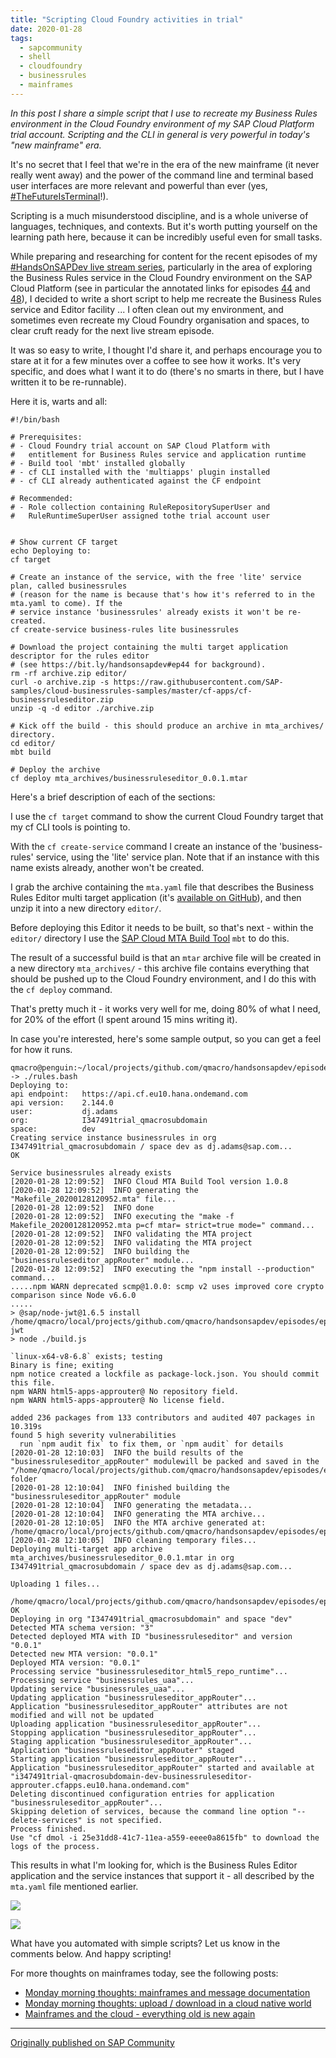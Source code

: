 ```yaml
---
title: "Scripting Cloud Foundry activities in trial"
date: 2020-01-28
tags:
  - sapcommunity
  - shell
  - cloudfoundry
  - businessrules
  - mainframes
---
```

*In this post I share a simple script that I use to recreate my Business
Rules environment in the Cloud Foundry environment of my SAP Cloud
Platform trial account. Scripting and the CLI in general is very
powerful in today's "new mainframe" era.*

It's no secret that I feel that
we're in the era of the new mainframe (it never really went away) and
the power of the command line and terminal based user interfaces are
more relevant and powerful than ever (yes,
[#TheFutureIsTerminal](https://twitter.com/search?q=%23TheFutureIsTerminal&src=typed_query)!).

Scripting is a much misunderstood discipline, and is a whole universe of
languages, techniques, and contexts. But it's worth putting yourself on
the learning path here, because it can be incredibly useful even for
small tasks.

While preparing and researching for content for the recent episodes of
my [#HandsOnSAPDev live stream series](https://bit.ly/handsonsapdev),
particularly in the area of exploring the Business Rules service in the
Cloud Foundry environment on the SAP Cloud Platform (see in particular
the annotated links for episodes
[44](https://blogs.sap.com/2019/11/26/annotated-links-episode-44-of-hands-on-sap-dev-with-qmacro/)
and
[48](https://blogs.sap.com/2020/01/02/annotated-links-episode-48-of-hands-on-sap-dev-with-qmacro/)),
I decided to write a short script to help me recreate the Business Rules
service and Editor facility \... I often clean out my environment, and
sometimes even recreate my Cloud Foundry organisation and spaces, to
clear cruft ready for the next live stream episode.

It was so easy to write, I thought I'd share it, and perhaps encourage
you to stare at it for a few minutes over a coffee to see how it works.
It's very specific, and does what I want it to do (there's no smarts
in there, but I have written it to be re-runnable).

Here it is, warts and all:

```shell
#!/bin/bash

# Prerequisites:
# - Cloud Foundry trial account on SAP Cloud Platform with 
#   entitlement for Business Rules service and application runtime
# - Build tool 'mbt' installed globally
# - cf CLI installed with the 'multiapps' plugin installed
# - cf CLI already authenticated against the CF endpoint

# Recommended:
# - Role collection containing RuleRepositorySuperUser and
#   RuleRuntimeSuperUser assigned tothe trial account user


# Show current CF target
echo Deploying to:
cf target

# Create an instance of the service, with the free 'lite' service plan, called businessrules
# (reason for the name is because that's how it's referred to in the mta.yaml to come). If the
# service instance 'businessrules' already exists it won't be re-created.
cf create-service business-rules lite businessrules

# Download the project containing the multi target application descriptor for the rules editor
# (see https://bit.ly/handsonsapdev#ep44 for background).
rm -rf archive.zip editor/
curl -o archive.zip -s https://raw.githubusercontent.com/SAP-samples/cloud-businessrules-samples/master/cf-apps/cf-businessruleseditor.zip
unzip -q -d editor ./archive.zip

# Kick off the build - this should produce an archive in mta_archives/ directory.
cd editor/
mbt build

# Deploy the archive
cf deploy mta_archives/businessruleseditor_0.0.1.mtar
```

Here's a brief description of each of the sections:

I use the `cf target` command to show the current Cloud Foundry target
that my cf CLI tools is pointing to.

With the `cf create-service` command I create an instance of the
'business-rules' service, using the 'lite' service plan. Note that
if an instance with this name exists already, another won't be
created.

I grab the archive containing the `mta.yaml` file that describes the
Business Rules Editor multi target application (it's [available on
GitHub](https://github.com/SAP-samples/cloud-businessrules-samples/)),
and then unzip it into a new directory `editor/`.

Before deploying this Editor it needs to be built, so that's next -
within the `editor/` directory I use the [SAP Cloud MTA Build
Tool](https://sap.github.io/cloud-mta-build-tool/) `mbt` to do this.

The result of a successful build is that an `mtar` archive file will
be created in a new directory `mta_archives/` - this archive file
contains everything that should be pushed up to the Cloud Foundry
environment, and I do this with the `cf deploy` command.

That's pretty much it - it works very well for me, doing 80% of what I
need, for 20% of the effort (I spent around 15 mins writing it).

In case you're interested, here's some sample output, so you can get a
feel for how it runs.

```shell
qmacro@penguin:~/local/projects/github.com/qmacro/handsonsapdev/episodes/ep51
-> ./rules.bash
Deploying to:
api endpoint:   https://api.cf.eu10.hana.ondemand.com
api version:    2.144.0
user:           dj.adams
org:            I347491trial_qmacrosubdomain
space:          dev
Creating service instance businessrules in org I347491trial_qmacrosubdomain / space dev as dj.adams@sap.com...
OK

Service businessrules already exists
[2020-01-28 12:09:52]  INFO Cloud MTA Build Tool version 1.0.8
[2020-01-28 12:09:52]  INFO generating the "Makefile_20200128120952.mta" file...
[2020-01-28 12:09:52]  INFO done
[2020-01-28 12:09:52]  INFO executing the "make -f Makefile_20200128120952.mta p=cf mtar= strict=true mode=" command...
[2020-01-28 12:09:52]  INFO validating the MTA project
[2020-01-28 12:09:52]  INFO validating the MTA project
[2020-01-28 12:09:52]  INFO building the "businessruleseditor_appRouter" module...
[2020-01-28 12:09:52]  INFO executing the "npm install --production" command...
.....npm WARN deprecated scmp@1.0.0: scmp v2 uses improved core crypto comparison since Node v6.6.0
.....
> @sap/node-jwt@1.6.5 install /home/qmacro/local/projects/github.com/qmacro/handsonsapdev/episodes/ep51/editor/businessruleseditor_appRouter/node_modules/@sap/node-jwt
> node ./build.js

`linux-x64-v8-6.8` exists; testing
Binary is fine; exiting
npm notice created a lockfile as package-lock.json. You should commit this file.
npm WARN html5-apps-approuter@ No repository field.
npm WARN html5-apps-approuter@ No license field.

added 236 packages from 133 contributors and audited 407 packages in 10.319s
found 5 high severity vulnerabilities
  run `npm audit fix` to fix them, or `npm audit` for details
[2020-01-28 12:10:03]  INFO the build results of the "businessruleseditor_appRouter" modulewill be packed and saved in the "/home/qmacro/local/projects/github.com/qmacro/handsonsapdev/episodes/ep51/editor/.editor_mta_build_tmp/businessruleseditor_appRouter" folder
[2020-01-28 12:10:04]  INFO finished building the "businessruleseditor_appRouter" module
[2020-01-28 12:10:04]  INFO generating the metadata...
[2020-01-28 12:10:04]  INFO generating the MTA archive...
[2020-01-28 12:10:05]  INFO the MTA archive generated at: /home/qmacro/local/projects/github.com/qmacro/handsonsapdev/episodes/ep51/editor/mta_archives/businessruleseditor_0.0.1.mtar
[2020-01-28 12:10:05]  INFO cleaning temporary files...
Deploying multi-target app archive mta_archives/businessruleseditor_0.0.1.mtar in org I347491trial_qmacrosubdomain / space dev as dj.adams@sap.com...

Uploading 1 files...
  /home/qmacro/local/projects/github.com/qmacro/handsonsapdev/episodes/ep51/editor/mta_archives/businessruleseditor_0.0.1.mtar
OK
Deploying in org "I347491trial_qmacrosubdomain" and space "dev"
Detected MTA schema version: "3"
Detected deployed MTA with ID "businessruleseditor" and version "0.0.1"
Detected new MTA version: "0.0.1"
Deployed MTA version: "0.0.1"
Processing service "businessruleseditor_html5_repo_runtime"...
Processing service "businessrules_uaa"...
Updating service "businessrules_uaa"...
Updating application "businessruleseditor_appRouter"...
Application "businessruleseditor_appRouter" attributes are not modified and will not be updated
Uploading application "businessruleseditor_appRouter"...
Stopping application "businessruleseditor_appRouter"...
Staging application "businessruleseditor_appRouter"...
Application "businessruleseditor_appRouter" staged
Starting application "businessruleseditor_appRouter"...
Application "businessruleseditor_appRouter" started and available at "i347491trial-qmacrosubdomain-dev-businessruleseditor-approuter.cfapps.eu10.hana.ondemand.com"
Deleting discontinued configuration entries for application "businessruleseditor_appRouter"...
Skipping deletion of services, because the command line option "--delete-services" is not specified.
Process finished.
Use "cf dmol -i 25e31dd8-41c7-11ea-a559-eeee0a8615fb" to download the logs of the process.
```

This results in what I'm looking for, which is the Business Rules
Editor application and the service instances that support it - all
described by the `mta.yaml` file mentioned earlier.

![](/images/2020/01/Screenshot-2020-01-28-at-12.23.47.png)

![](/images/2020/01/Screenshot-2020-01-28-at-12.23.37.png)

What have you automated with simple scripts? Let us know in the comments
below. And happy scripting!

For more thoughts on mainframes today, see the following posts:

* [Monday morning thoughts: mainframes and message
documentation](/blog/posts/2018/08/06/monday-morning-thoughts:-mainframes-and-message-documentation/)
* [Monday morning thoughts: upload / download in a cloud native
world](/blog/posts/2018/04/16/monday-morning-thoughts:-upload-download-in-a-cloud-native-world/)
* [Mainframes and the cloud - everything old is new
again](/blog/posts/2009/09/09/mainframes-and-the-cloud-everything-old-is-new-again/)

---

[Originally published on SAP Community](https://community.sap.com/t5/technology-blogs-by-sap/scripting-cloud-foundry-activities-in-trial/ba-p/13438137)

